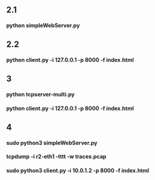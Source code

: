 ## 2.1
#### python simpleWebServer.py

## 2.2
#### python client.py -i 127.0.0.1 -p 8000 -f index.html 

## 3
#### python tcpserver-multi.py
#### python client.py -i 127.0.0.1 -p 8000 -f index.html 

## 4
#### sudo python3 simpleWebServer.py
#### tcpdump -i r2-eth1 -tttt -w traces.pcap
#### sudo python3 client.py -i 10.0.1.2 -p 8000 -f index.html 